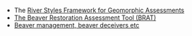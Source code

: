 
* The [River Styles Framework for Geomorphic Assessments]()
* [The Beaver Restoration Assessment Tool (BRAT)]()
* [Beaver management, beaver deceivers etc]()